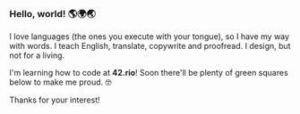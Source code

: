 ### Hello, world! 🌎🌍🌏

I love languages (the ones you execute with your tongue), so I have my way with words. I teach English, translate, copywrite and proofread. I design, but not for a living.

I'm learning how to code at **42.rio**! Soon there'll be plenty of green squares below to make me proud. 🤓

Thanks for your interest!

<!--
**WicCaesar/WicCaesar** is a ✨ _special_ ✨ repository because its `README.md` (this file) appears on your GitHub profile.

Here are some ideas to get you started:

- 🔭 I’m currently working on ...
- 🌱 I’m currently learning ...
- 👯 I’m looking to collaborate on ...
- 🤔 I’m looking for help with ...
- 💬 Ask me about ...
- 📫 How to reach me: ...
- 😄 Pronouns: ...
- ⚡ Fun fact: ...
-->
